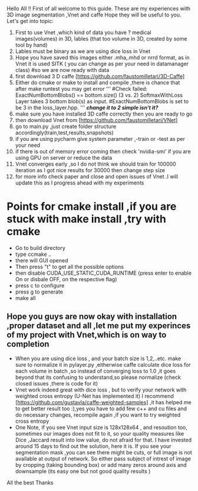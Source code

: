 Hello All !! First of all welcome to this guide. These are my experiences with 3D image segmentation ,Vnet and caffe
Hope they will be useful to you.
Let's get into topic:
1. First to use Vnet ,which kind of data you have ? medical images(volumes) in 3D, lables (that too volume in 3D, created by some tool by hand)
2. Lables must be binary as we are using dice loss in Vnet
3. Hope you have saved this images either .mha,.mhd or nrrd format, as in Vnet it is used SITK ( you can change as per your need in datamanager class)
#so we are now ready with data
4. first download 3 D caffe [https://github.com/faustomilletari/3D-Caffe]
5. Either do cmake or make to install and compile ,there is chance that after make runtest you may get error
'''
#Check failed: ExactNumBottomBlobs() == bottom.size() (3 vs. 2) SoftmaxWithLoss Layer takes 3 bottom blob(s) as input.
#ExactNumBottomBlobs is set to be 3 in the loss_layer.hpp.
'''
***change it to 2 simple isn't it?***
6. make sure you have installed 3D caffe correctly then you are ready to go
6. then download Vnet from  [https://github.com/faustomilletari/VNet]
7. go to main.py ,just create folder structure accordingly(train,test,results,snapshots) 
8. if you are using pycharm give system parameter ,-train or -test as per your need
9. if there is out of memory error coming then check 'nvidia-smi' if you are using GPU on server or reduce the data
10. Vnet converges early ,so I do not think we should train for 100000 iteration as I got nice results for 30000 then change step size
11. for more info check paper and close and open issues of Vnet .I will update this as I progress ahead with my experiments 

# Points for cmake install ,if you are stuck with make install ,try with cmake

* Go to build directory
* type ccmake ..
* there will GUI opened 
* Then press "t" to get all the possible options
* then disable CUDA_USE_STATIC_CUDA_RUNTIME (press enter to enable On or disbale OFF, on the respective flag)
* press c to configure
* press g to generate
* make all

## Hope you guys are now okay  with installation ,proper dataset and all ,let me put my experinces of my project  with Vnet,which is on way to completion
* When you are using dice loss , and your batch size is 1,2,..etc. make sure to normalize it in pylayer.py ,eitherwise caffe calculate dice loss for each volume in batch ,so instead of converging loss to 1.0 ,it goes beyond that its confusing  to understand,so please normalize (check closed issues ,there is code for it) 
* Vnet work indeed great with dice loss , but to verify your network with weighted cross entropy (U-Net has implemented it) I recommend [https://github.com/gustavla/caffe-weighted-samples] ,it has helped me to get better result too :),yes you have to add few c++ and cu files and do necessary changes, recompile again ,if you want to try weighted cross entropy
* One Note, if you see Vnet input size is 128x128x64 , and resoution too, sometimes our images does not fit to it, so your quality measures like Dice ,Jaccard result into low value, do not afraid for that. I have invested around 15 days to find out the solution, here it is. If you see your segmentation mask ,you can see there might be cuts, or full image is not available at output of network. So either pass subject of intrest  of image by cropping (taking bounding box) or add many zeros around axis and downsample (its easy one but not good quality results )

All the best
Thanks


